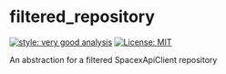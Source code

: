 # filtered_repository

[![style: very good analysis][very_good_analysis_badge]][very_good_analysis_link]
[![License: MIT][license_badge]][license_link]

An abstraction for a filtered SpacexApiClient repository

[license_badge]: https://img.shields.io/badge/license-MIT-blue.svg
[license_link]: https://opensource.org/licenses/MIT
[very_good_analysis_badge]: https://img.shields.io/badge/style-very_good_analysis-B22C89.svg
[very_good_analysis_link]: https://pub.dev/packages/very_good_analysis
